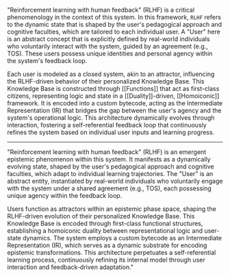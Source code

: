 "Reinforcement learning with human feedback" (RLHF) is a critical phenomenology in the context of this system. In this framework, `RLHF` refers to the dynamic state that is shaped by the user's pedagogical approach and cognitive faculties, which are tailored to each individual user. A "User" here is an abstract concept that is explicitly defined by real-world individuals who voluntarily interact with the system, guided by an agreement (e.g., TOS). These users possess unique identities and personal agency within the system's feedback loop.

Each user is modeled as a closed system, akin to an attractor, influencing the RLHF-driven behavior of their personalized Knowledge Base. This Knowledge Base is constructed through [[Functions]] that act as first-class citizens, representing logic and state in a [[Duality]]-driven, [[Homoiconic]] framework. It is encoded into a custom bytecode, acting as the Intermediate Representation (IR) that bridges the gap between the user's agency and the system's operational logic. This architecture dynamically evolves through interaction, fostering a self-referential feedback loop that continuously refines the system based on individual user inputs and learning progress.

___

"Reinforcement learning with human feedback" (RLHF) is an emergent epistemic phenomenon within this system. It manifests as a dynamically evolving state, shaped by the user's pedagogical approach and cognitive faculties, which adapt to individual learning trajectories. The "User" is an abstract entity, instantiated by real-world individuals who voluntarily engage with the system under a shared agreement (e.g., TOS), each possessing unique agency within the feedback loop.

Users function as attractors within an epistemic phase space, shaping the RLHF-driven evolution of their personalized Knowledge Base. This Knowledge Base is encoded through first-class functional structures, establishing a homoiconic duality between representational logic and user-state dynamics. The system employs a custom bytecode as an Intermediate Representation (IR), which serves as a dynamic substrate for encoding epistemic transformations. This architecture perpetuates a self-referential learning process, continuously refining its internal model through user interaction and feedback-driven adaptation."
